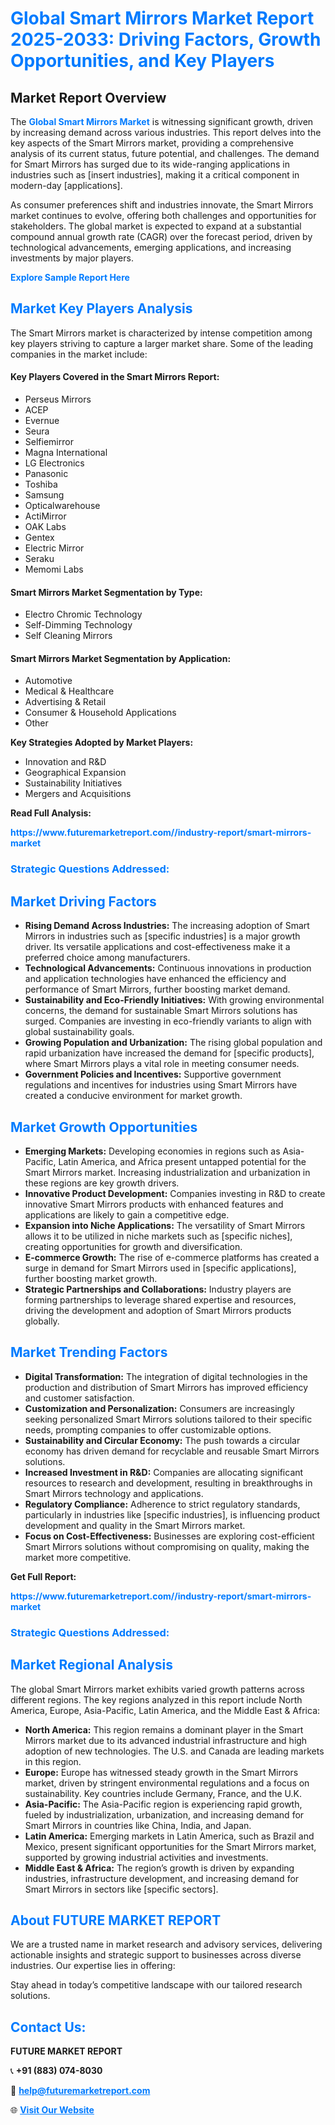 <h1 style="color: #007BFF;">Global Smart Mirrors Market Report 2025-2033: Driving Factors, Growth Opportunities, and Key Players</h1>

<section id="overview">
<h2>Market Report Overview</h2>
<p>The <a href="https://www.futuremarketreport.com//industry-report/smart-mirrors-market" style="color: #007BFF; text-decoration: none;"><strong>Global Smart Mirrors Market</strong></a> is witnessing significant growth, driven by increasing demand across various industries. This report delves into the key aspects of the Smart Mirrors market, providing a comprehensive analysis of its current status, future potential, and challenges. The demand for Smart Mirrors has surged due to its wide-ranging applications in industries such as [insert industries], making it a critical component in modern-day [applications].</p>
<p>As consumer preferences shift and industries innovate, the Smart Mirrors market continues to evolve, offering both challenges and opportunities for stakeholders. The global market is expected to expand at a substantial compound annual growth rate (CAGR) over the forecast period, driven by technological advancements, emerging applications, and increasing investments by major players.</p>
</section>

<section id="overview">
<p><a href="https://www.futuremarketreport.com//request-sample/reportId=91565" style="color: #007BFF; text-decoration: none;"><strong>Explore Sample Report Here</strong></a></p>
</section>

<section id="key-players">
<h2 style="color: #007BFF;">Market Key Players Analysis</h2>
<p>The Smart Mirrors market is characterized by intense competition among key players striving to capture a larger market share. Some of the leading companies in the market include:</p>
<h4>Key Players Covered in the Smart Mirrors Report:</h4>
<ul><li>Perseus Mirrors</li><li>ACEP</li><li>Evernue</li><li>Seura</li><li>Selfiemirror</li><li>Magna International</li><li>LG Electronics</li><li>Panasonic</li><li>Toshiba</li><li>Samsung</li><li>Opticalwarehouse</li><li>ActiMirror</li><li>OAK Labs</li><li>Gentex</li><li>Electric Mirror</li><li>Seraku</li><li>Memomi Labs</li></ul>
<h4>Smart Mirrors Market Segmentation by Type:</h4>
<ul><li>Electro Chromic Technology</li><li>Self-Dimming Technology</li><li>Self Cleaning Mirrors</li></ul>

<h4>Smart Mirrors Market Segmentation by Application:</h4>
<ul><li>Automotive</li><li>Medical &amp; Healthcare</li><li>Advertising &amp; Retail</li><li>Consumer &amp; Household Applications</li><li>Other</li></ul>
<p><strong>Key Strategies Adopted by Market Players:</strong></p>
<ul>
<li>Innovation and R&D</li>
<li>Geographical Expansion</li>
<li>Sustainability Initiatives</li>
<li>Mergers and Acquisitions</li>
</ul>
</section>

<section>
<p><strong>Read Full Analysis: </strong></p><a href="https://www.futuremarketreport.com//industry-report/smart-mirrors-market" style="color: #007BFF; text-decoration: none;"><strong>https://www.futuremarketreport.com//industry-report/smart-mirrors-market</strong></a>
<h3 style="color: #007BFF;">Strategic Questions Addressed:</h3>
</section>

<section id="driving-factors">
<h2 style="color: #007BFF;">Market Driving Factors</h2>
<ul>
<li><strong>Rising Demand Across Industries:</strong> The increasing adoption of Smart Mirrors in industries such as [specific industries] is a major growth driver. Its versatile applications and cost-effectiveness make it a preferred choice among manufacturers.</li>
<li><strong>Technological Advancements:</strong> Continuous innovations in production and application technologies have enhanced the efficiency and performance of Smart Mirrors, further boosting market demand.</li>
<li><strong>Sustainability and Eco-Friendly Initiatives:</strong> With growing environmental concerns, the demand for sustainable Smart Mirrors solutions has surged. Companies are investing in eco-friendly variants to align with global sustainability goals.</li>
<li><strong>Growing Population and Urbanization:</strong> The rising global population and rapid urbanization have increased the demand for [specific products], where Smart Mirrors plays a vital role in meeting consumer needs.</li>
<li><strong>Government Policies and Incentives:</strong> Supportive government regulations and incentives for industries using Smart Mirrors have created a conducive environment for market growth.</li>
</ul>
</section>

<section id="growth-opportunities">
<h2 style="color: #007BFF;">Market Growth Opportunities</h2>
<ul>
<li><strong>Emerging Markets:</strong> Developing economies in regions such as Asia-Pacific, Latin America, and Africa present untapped potential for the Smart Mirrors market. Increasing industrialization and urbanization in these regions are key growth drivers.</li>
<li><strong>Innovative Product Development:</strong> Companies investing in R&D to create innovative Smart Mirrors products with enhanced features and applications are likely to gain a competitive edge.</li>
<li><strong>Expansion into Niche Applications:</strong> The versatility of Smart Mirrors allows it to be utilized in niche markets such as [specific niches], creating opportunities for growth and diversification.</li>
<li><strong>E-commerce Growth:</strong> The rise of e-commerce platforms has created a surge in demand for Smart Mirrors used in [specific applications], further boosting market growth.</li>
<li><strong>Strategic Partnerships and Collaborations:</strong> Industry players are forming partnerships to leverage shared expertise and resources, driving the development and adoption of Smart Mirrors products globally.</li>
</ul>
</section>

<section id="trending-factors">
<h2 style="color: #007BFF;">Market Trending Factors</h2>
<ul>
<li><strong>Digital Transformation:</strong> The integration of digital technologies in the production and distribution of Smart Mirrors has improved efficiency and customer satisfaction.</li>
<li><strong>Customization and Personalization:</strong> Consumers are increasingly seeking personalized Smart Mirrors solutions tailored to their specific needs, prompting companies to offer customizable options.</li>
<li><strong>Sustainability and Circular Economy:</strong> The push towards a circular economy has driven demand for recyclable and reusable Smart Mirrors solutions.</li>
<li><strong>Increased Investment in R&D:</strong> Companies are allocating significant resources to research and development, resulting in breakthroughs in Smart Mirrors technology and applications.</li>
<li><strong>Regulatory Compliance:</strong> Adherence to strict regulatory standards, particularly in industries like [specific industries], is influencing product development and quality in the Smart Mirrors market.</li>
<li><strong>Focus on Cost-Effectiveness:</strong> Businesses are exploring cost-efficient Smart Mirrors solutions without compromising on quality, making the market more competitive.</li>
</ul>
</section>

<section>
<p><strong>Get Full Report: </strong></p><a href="https://www.futuremarketreport.com//industry-report/smart-mirrors-market" style="color: #007BFF; text-decoration: none;"><strong>https://www.futuremarketreport.com//industry-report/smart-mirrors-market</strong></a>
<h3 style="color: #007BFF;">Strategic Questions Addressed:</h3>
</section>


<section id="regional-analysis">
<h2 style="color: #007BFF;">Market Regional Analysis</h2>
<p>The global Smart Mirrors market exhibits varied growth patterns across different regions. The key regions analyzed in this report include North America, Europe, Asia-Pacific, Latin America, and the Middle East & Africa:</p>
<ul>
<li><strong>North America:</strong> This region remains a dominant player in the Smart Mirrors market due to its advanced industrial infrastructure and high adoption of new technologies. The U.S. and Canada are leading markets in this region.</li>
<li><strong>Europe:</strong> Europe has witnessed steady growth in the Smart Mirrors market, driven by stringent environmental regulations and a focus on sustainability. Key countries include Germany, France, and the U.K.</li>
<li><strong>Asia-Pacific:</strong> The Asia-Pacific region is experiencing rapid growth, fueled by industrialization, urbanization, and increasing demand for Smart Mirrors in countries like China, India, and Japan.</li>
<li><strong>Latin America:</strong> Emerging markets in Latin America, such as Brazil and Mexico, present significant opportunities for the Smart Mirrors market, supported by growing industrial activities and investments.</li>
<li><strong>Middle East & Africa:</strong> The region’s growth is driven by expanding industries, infrastructure development, and increasing demand for Smart Mirrors in sectors like [specific sectors].</li>
</ul>
</section>

<footer>
<h2 style="color: #007BFF;">About FUTURE MARKET REPORT</h2>
<p>We are a trusted name in market research and advisory services, delivering actionable insights and strategic support to businesses across diverse industries. Our expertise lies in offering:</p>

<p>Stay ahead in today’s competitive landscape with our tailored research solutions.</p>

<h2 style="color: #007BFF;">Contact Us:</h2>
<p><strong>FUTURE MARKET REPORT</strong></p>
<p>📞 <strong>+91 (883) 074-8030</strong></p>
<p>📧 <strong><a href="mailto:help@futuremarketreport.com" style="color: #007BFF;">help@futuremarketreport.com</a></strong></p>
<p>🌐 <strong><a href="https://www.futuremarketreport.com/" style="color: #007BFF;">Visit Our Website</a></strong></p>
</footer>